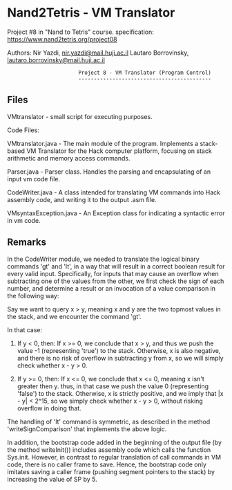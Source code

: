 # Nand2Tetris - VM Translator

Project #8 in "Nand to Tetris" course.
specification: https://www.nand2tetris.org/project08

Authors:
Nir Yazdi, nir.yazdi@mail.huji.ac.il
Lautaro Borrovinsky, lautaro.borrovinsky@mail.huji.ac.il


                           Project 8 - VM Translator (Program Control)
                           -------------------------------------------

Files
---------------
VMtranslator - small script for executing purposes.

Code Files:

VMtranslator.java - The main module of the program.
                    Implements a stack-based VM Translator for the Hack computer platform,
                    focusing on stack arithmetic and memory access commands.

Parser.java - Parser class. Handles the parsing and encapsulating of an input vm code file.

CodeWriter.java - A class intended for translating VM commands into Hack assembly code,
                   and writing it to the output .asm file.

VMsyntaxException.java - An Exception class for indicating a syntactic error in vm code.


Remarks
-------
In the CodeWriter module, we needed to translate the logical binary commands 'gt' and 'lt',
in a way that will result in a correct boolean result for every valid input.
Specifically, for inputs that may cause an overflow when subtracting one of the values from the other,
we first check the sign of each number, and determine a result or an invocation of a value comparison
in the following way:

Say we want to query x > y, meaning x and y are the two topmost values in the stack,
and we encounter the command 'gt'.

In that case:

1) If y < 0, then:
   If x >= 0, we conclude that x > y, and thus we push the value -1 (representing 'true') to the stack.
   Otherwise, x is also negative, and there is no risk of overflow in subtracting y from x,
   so we will simply check whether x - y > 0.

2) If y >= 0, then:
   If x <= 0, we conclude that x <= 0, meaning x isn't greater then y. thus, in that case we push the
   value 0 (representing 'false') to the stack.
   Otherwise, x is strictly positive, and we imply that |x - y| < 2^15, so we
   simply check whether x - y > 0, without risking overflow in doing that.

The handling of 'lt' command is symmetric,
as described in the method 'writeSignComparison' that implements the above logic.


In addition, the bootstrap code added in the beginning of the output file (by the method writeInit())
includes assembly code which calls the function Sys.init.
However, in contrast to regular translation of call commands in VM code, there is no caller frame to save.
Hence, the bootstrap code only imitates saving a caller frame (pushing segment pointers to the stack)
by increasing the value of SP by 5.
